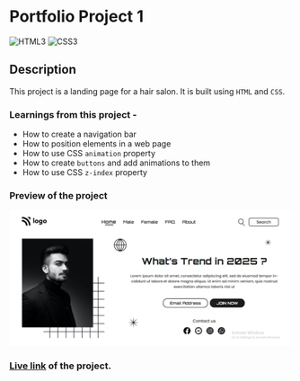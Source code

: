 # Portfolio Project 1

![HTML3](https://img.shields.io/badge/-HTML5-red)
![CSS3](https://img.shields.io/badge/-CSS3-blue)

## Description

This project is a landing page for a hair salon. It is built using `HTML` and `CSS`.

### Learnings from this project -

- How to create a navigation bar
- How to position elements in a web page
- How to use CSS `animation` property
- How to create `buttons` and add animations to them
- How to use CSS `z-index` property

### Preview of the project

![preview](./preview.png)

### [Live link](https://portfolio-project-1-two.vercel.app) of the project.
